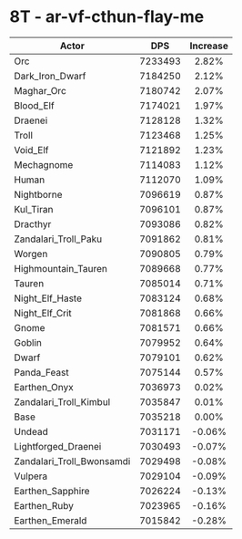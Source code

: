 # 8T - ar-vf-cthun-flay-me
| Actor | DPS | Increase |
|---|:---:|:---:|
|Orc|7233493|2.82%|
|Dark_Iron_Dwarf|7184250|2.12%|
|Maghar_Orc|7180742|2.07%|
|Blood_Elf|7174021|1.97%|
|Draenei|7128128|1.32%|
|Troll|7123468|1.25%|
|Void_Elf|7121892|1.23%|
|Mechagnome|7114083|1.12%|
|Human|7112070|1.09%|
|Nightborne|7096619|0.87%|
|Kul_Tiran|7096101|0.87%|
|Dracthyr|7093086|0.82%|
|Zandalari_Troll_Paku|7091862|0.81%|
|Worgen|7090805|0.79%|
|Highmountain_Tauren|7089668|0.77%|
|Tauren|7085014|0.71%|
|Night_Elf_Haste|7083124|0.68%|
|Night_Elf_Crit|7081868|0.66%|
|Gnome|7081571|0.66%|
|Goblin|7079952|0.64%|
|Dwarf|7079101|0.62%|
|Panda_Feast|7075144|0.57%|
|Earthen_Onyx|7036973|0.02%|
|Zandalari_Troll_Kimbul|7035847|0.01%|
|Base|7035218|0.00%|
|Undead|7031171|-0.06%|
|Lightforged_Draenei|7030493|-0.07%|
|Zandalari_Troll_Bwonsamdi|7029498|-0.08%|
|Vulpera|7029104|-0.09%|
|Earthen_Sapphire|7026224|-0.13%|
|Earthen_Ruby|7023965|-0.16%|
|Earthen_Emerald|7015842|-0.28%|
